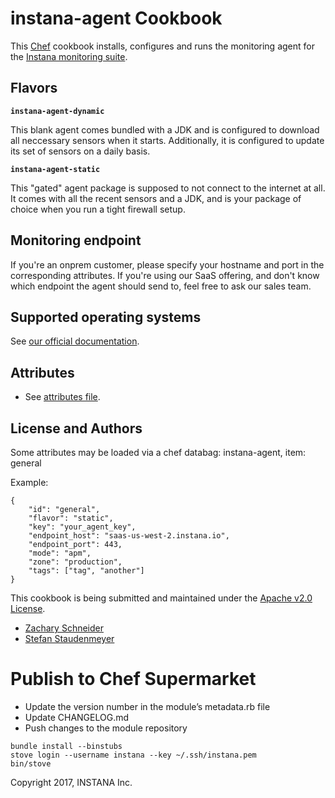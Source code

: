 # instana-agent Cookbook

This [Chef](https://chef.io) cookbook installs, configures and runs the monitoring agent for the [Instana monitoring suite](https://www.instana.com).

## Flavors

**`instana-agent-dynamic`**

This blank agent comes bundled with a JDK and is configured to download all neccessary sensors when it starts. Additionally, it is configured to update its set of sensors on a daily basis.

**`instana-agent-static`**

This "gated" agent package is supposed to not connect to the internet at all. It comes with all the recent sensors and a JDK, and is your package of choice when you run a tight firewall setup.

## Monitoring endpoint

If you're an onprem customer, please specify your hostname and port in the corresponding attributes. If you're using our SaaS offering, and don't know which endpoint the agent should send to, feel free to ask our sales team.

## Supported operating systems

See [our official documentation](https://docs.instana.com).

## Attributes

* See [attributes file](https://github.com/instana/cookbook/blob/master/attributes/default.rb).

## License and Authors

Some attributes may be loaded via a chef databag: instana-agent, item: general

Example:
```
{
	"id": "general",
	"flavor": "static",
	"key": "your_agent_key",
	"endpoint_host": "saas-us-west-2.instana.io",
	"endpoint_port": 443,
	"mode": "apm",
	"zone": "production",
	"tags": ["tag", "another"]
}
```

This cookbook is being submitted and maintained under the [Apache v2.0 License](https://github.com/instana/cookbook/blob/master/LICENSE).

* [Zachary Schneider](https://github.com/sigil66 "Zachary Schneider")
* [Stefan Staudenmeyer](https://github.com/doerteDev "Stefan Staudenmeyer")

# Publish to Chef Supermarket

* Update the version number in the module’s metadata.rb file
* Update CHANGELOG.md
* Push changes to the module repository

```
bundle install --binstubs
stove login --username instana --key ~/.ssh/instana.pem
bin/stove
```

Copyright 2017, INSTANA Inc.
